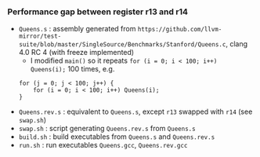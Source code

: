 ### Performance gap between register r13 and r14

- `Queens.s` : assembly generated from `https://github.com/llvm-mirror/test-suite/blob/master/SingleSource/Benchmarks/Stanford/Queens.c`, clang 4.0 RC 4 (with freeze implemented)
    + I modified `main()` so it repeats `for (i = 0; i < 100; i++) Queens(i);` 100 times, e.g.
    ```
    for (j = 0; j < 100; j++) {
        for (i = 0; i < 100; i++) Queens(i);
    }
    ```
- `Queens.rev.s` : equivalent to `Queens.s`, except `r13` swapped with `r14` (see `swap.sh`)
- `swap.sh` : script generating `Queens.rev.s` from `Queens.s`
- `build.sh` : build executables from `Queens.s` and `Queens.rev.s`
- `run.sh` : run executables `Queens.gcc`, `Queens.rev.gcc`

